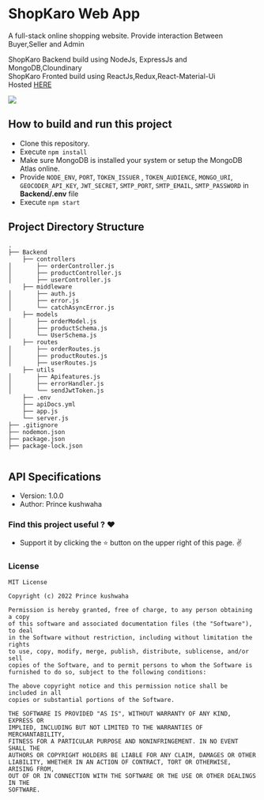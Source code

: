 # ShopKaro Web App
A full-stack online shopping website. Provide interaction Between Buyer,Seller and Admin


ShopKaro Backend build using NodeJs, ExpressJs and MongoDB,Cloundinary
<br>
ShopKaro Fronted build using ReactJs,Redux,React-Material-Ui
<br>
Hosted [HERE](https://busy-pear-newt-tam.cyclic.app/)

![](github_assets/banner.png)

## How to build and run this project
* Clone this repository.
* Execute `npm install`
* Make sure MongoDB is installed your system or setup the MongoDB Atlas online.
* Provide ```NODE_ENV```, ```PORT```, ```TOKEN_ISSUER``` , ```TOKEN_AUDIENCE```, ```MONGO_URI```, ```GEOCODER_API_KEY```, ```JWT_SECRET```, ```SMTP_PORT```, ```SMTP_EMAIL```, ```SMTP_PASSWORD``` in **Backend/.env** file
* Execute `npm start`

 ## Project Directory Structure
```
.
├── Backend
    ├── controllers
│       ├── orderController.js
│       ├── productController.js
│       ├── userController.js
    ├── middleware
│       ├── auth.js
│       ├── error.js
│       └── catchAsyncError.js
    ├── models
│       ├── orderModel.js
│       ├── productSchema.js
│       └── UserSchema.js
    ├── routes
│       ├── orderRoutes.js
│       ├── productRoutes.js
│       ├── userRoutes.js
    ├── utils
│       ├── Apifeatures.js
│       ├── errorHandler.js
│       └── sendJwtToken.js
    ├── .env
    ├── apiDocs.yml
    ├── app.js
    └── server.js
├── .gitignore
├── nodemon.json
├── package.json
├── package-lock.json


```
## API Specifications

- Version: 1.0.0
- Author: Prince kushwaha

### Find this project useful ? :heart:
* Support it by clicking the :star: button on the upper right of this page. :v:

### License
```
MIT License

Copyright (c) 2022 Prince kushwaha

Permission is hereby granted, free of charge, to any person obtaining a copy
of this software and associated documentation files (the "Software"), to deal
in the Software without restriction, including without limitation the rights
to use, copy, modify, merge, publish, distribute, sublicense, and/or sell
copies of the Software, and to permit persons to whom the Software is
furnished to do so, subject to the following conditions:

The above copyright notice and this permission notice shall be included in all
copies or substantial portions of the Software.

THE SOFTWARE IS PROVIDED "AS IS", WITHOUT WARRANTY OF ANY KIND, EXPRESS OR
IMPLIED, INCLUDING BUT NOT LIMITED TO THE WARRANTIES OF MERCHANTABILITY,
FITNESS FOR A PARTICULAR PURPOSE AND NONINFRINGEMENT. IN NO EVENT SHALL THE
AUTHORS OR COPYRIGHT HOLDERS BE LIABLE FOR ANY CLAIM, DAMAGES OR OTHER
LIABILITY, WHETHER IN AN ACTION OF CONTRACT, TORT OR OTHERWISE, ARISING FROM,
OUT OF OR IN CONNECTION WITH THE SOFTWARE OR THE USE OR OTHER DEALINGS IN THE
SOFTWARE.
```
